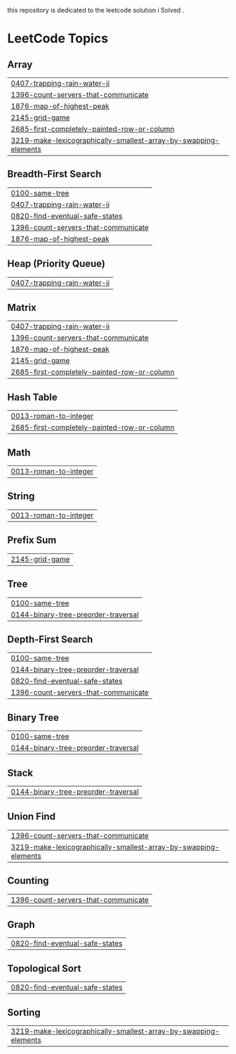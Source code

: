 this repository is dedicated to the leetcode solution i Solved .

<!---LeetCode Topics Start-->
# LeetCode Topics
## Array
|  |
| ------- |
| [0407-trapping-rain-water-ii](https://github.com/MubarekAdem/LeetCodeSolutions/tree/master/0407-trapping-rain-water-ii) |
| [1396-count-servers-that-communicate](https://github.com/MubarekAdem/LeetCodeSolutions/tree/master/1396-count-servers-that-communicate) |
| [1876-map-of-highest-peak](https://github.com/MubarekAdem/LeetCodeSolutions/tree/master/1876-map-of-highest-peak) |
| [2145-grid-game](https://github.com/MubarekAdem/LeetCodeSolutions/tree/master/2145-grid-game) |
| [2685-first-completely-painted-row-or-column](https://github.com/MubarekAdem/LeetCodeSolutions/tree/master/2685-first-completely-painted-row-or-column) |
| [3219-make-lexicographically-smallest-array-by-swapping-elements](https://github.com/MubarekAdem/LeetCodeSolutions/tree/master/3219-make-lexicographically-smallest-array-by-swapping-elements) |
## Breadth-First Search
|  |
| ------- |
| [0100-same-tree](https://github.com/MubarekAdem/LeetCodeSolutions/tree/master/0100-same-tree) |
| [0407-trapping-rain-water-ii](https://github.com/MubarekAdem/LeetCodeSolutions/tree/master/0407-trapping-rain-water-ii) |
| [0820-find-eventual-safe-states](https://github.com/MubarekAdem/LeetCodeSolutions/tree/master/0820-find-eventual-safe-states) |
| [1396-count-servers-that-communicate](https://github.com/MubarekAdem/LeetCodeSolutions/tree/master/1396-count-servers-that-communicate) |
| [1876-map-of-highest-peak](https://github.com/MubarekAdem/LeetCodeSolutions/tree/master/1876-map-of-highest-peak) |
## Heap (Priority Queue)
|  |
| ------- |
| [0407-trapping-rain-water-ii](https://github.com/MubarekAdem/LeetCodeSolutions/tree/master/0407-trapping-rain-water-ii) |
## Matrix
|  |
| ------- |
| [0407-trapping-rain-water-ii](https://github.com/MubarekAdem/LeetCodeSolutions/tree/master/0407-trapping-rain-water-ii) |
| [1396-count-servers-that-communicate](https://github.com/MubarekAdem/LeetCodeSolutions/tree/master/1396-count-servers-that-communicate) |
| [1876-map-of-highest-peak](https://github.com/MubarekAdem/LeetCodeSolutions/tree/master/1876-map-of-highest-peak) |
| [2145-grid-game](https://github.com/MubarekAdem/LeetCodeSolutions/tree/master/2145-grid-game) |
| [2685-first-completely-painted-row-or-column](https://github.com/MubarekAdem/LeetCodeSolutions/tree/master/2685-first-completely-painted-row-or-column) |
## Hash Table
|  |
| ------- |
| [0013-roman-to-integer](https://github.com/MubarekAdem/LeetCodeSolutions/tree/master/0013-roman-to-integer) |
| [2685-first-completely-painted-row-or-column](https://github.com/MubarekAdem/LeetCodeSolutions/tree/master/2685-first-completely-painted-row-or-column) |
## Math
|  |
| ------- |
| [0013-roman-to-integer](https://github.com/MubarekAdem/LeetCodeSolutions/tree/master/0013-roman-to-integer) |
## String
|  |
| ------- |
| [0013-roman-to-integer](https://github.com/MubarekAdem/LeetCodeSolutions/tree/master/0013-roman-to-integer) |
## Prefix Sum
|  |
| ------- |
| [2145-grid-game](https://github.com/MubarekAdem/LeetCodeSolutions/tree/master/2145-grid-game) |
## Tree
|  |
| ------- |
| [0100-same-tree](https://github.com/MubarekAdem/LeetCodeSolutions/tree/master/0100-same-tree) |
| [0144-binary-tree-preorder-traversal](https://github.com/MubarekAdem/LeetCodeSolutions/tree/master/0144-binary-tree-preorder-traversal) |
## Depth-First Search
|  |
| ------- |
| [0100-same-tree](https://github.com/MubarekAdem/LeetCodeSolutions/tree/master/0100-same-tree) |
| [0144-binary-tree-preorder-traversal](https://github.com/MubarekAdem/LeetCodeSolutions/tree/master/0144-binary-tree-preorder-traversal) |
| [0820-find-eventual-safe-states](https://github.com/MubarekAdem/LeetCodeSolutions/tree/master/0820-find-eventual-safe-states) |
| [1396-count-servers-that-communicate](https://github.com/MubarekAdem/LeetCodeSolutions/tree/master/1396-count-servers-that-communicate) |
## Binary Tree
|  |
| ------- |
| [0100-same-tree](https://github.com/MubarekAdem/LeetCodeSolutions/tree/master/0100-same-tree) |
| [0144-binary-tree-preorder-traversal](https://github.com/MubarekAdem/LeetCodeSolutions/tree/master/0144-binary-tree-preorder-traversal) |
## Stack
|  |
| ------- |
| [0144-binary-tree-preorder-traversal](https://github.com/MubarekAdem/LeetCodeSolutions/tree/master/0144-binary-tree-preorder-traversal) |
## Union Find
|  |
| ------- |
| [1396-count-servers-that-communicate](https://github.com/MubarekAdem/LeetCodeSolutions/tree/master/1396-count-servers-that-communicate) |
| [3219-make-lexicographically-smallest-array-by-swapping-elements](https://github.com/MubarekAdem/LeetCodeSolutions/tree/master/3219-make-lexicographically-smallest-array-by-swapping-elements) |
## Counting
|  |
| ------- |
| [1396-count-servers-that-communicate](https://github.com/MubarekAdem/LeetCodeSolutions/tree/master/1396-count-servers-that-communicate) |
## Graph
|  |
| ------- |
| [0820-find-eventual-safe-states](https://github.com/MubarekAdem/LeetCodeSolutions/tree/master/0820-find-eventual-safe-states) |
## Topological Sort
|  |
| ------- |
| [0820-find-eventual-safe-states](https://github.com/MubarekAdem/LeetCodeSolutions/tree/master/0820-find-eventual-safe-states) |
## Sorting
|  |
| ------- |
| [3219-make-lexicographically-smallest-array-by-swapping-elements](https://github.com/MubarekAdem/LeetCodeSolutions/tree/master/3219-make-lexicographically-smallest-array-by-swapping-elements) |
<!---LeetCode Topics End-->